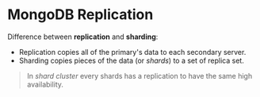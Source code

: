 # MongoDB Replication

Difference between **replication** and **sharding**:

- Replication copies all of the primary's data to each secondary server.
- Sharding copies pieces of the data (or *shards*) to a set of replica set.

> In *shard cluster* every shards has a replication to have the same high availability.
